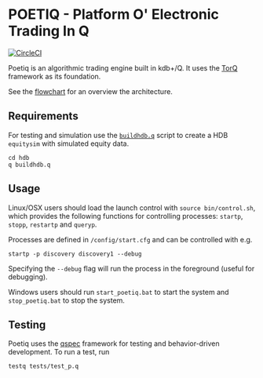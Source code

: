 # POETIQ - Platform O' Electronic Trading In Q
[![CircleCI](https://circleci.com/gh/poetiq/poetiq.svg?style=svg)](https://circleci.com/gh/poetiq/poetiq)

Poetiq is an algorithmic trading engine built in kdb+/Q. It uses the [TorQ](https://github.com/AquaQAnalytics/TorQ) framework as its foundation.

See the [flowchart](https://www.lucidchart.com/documents/view/470ba64c-d651-4fca-95a8-b1bec2ce62de) for an overview the architecture.

## Requirements ##
For testing and simulation use the [`buildhdb.q`](http://code.kx.com/wsvn/code/cookbook_code/start/buildhdb.q) script to create a HDB `equitysim` with simulated equity data.
````
cd hdb
q buildhdb.q
````

## Usage ##
Linux/OSX users should load the launch control with `source bin/control.sh`, which provides the following functions for controlling processes: `startp`, `stopp`, `restartp` and `queryp`.

Processes are defined in `/config/start.cfg` and can be controlled with e.g.
````
startp -p discovery discovery1 --debug
````
Specifying the `--debug` flag will run the process in the foreground (useful for debugging).

Windows users should run `start_poetiq.bat` to start the system and `stop_poetiq.bat` to stop the system. 

## Testing ##
Poetiq uses the [qspec](https://github.com/nugend/qspec) framework for testing and behavior-driven development. To run a test, run
````
testq tests/test_p.q
````
